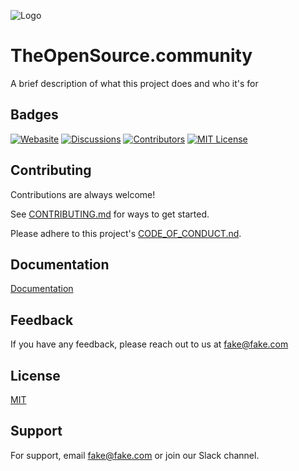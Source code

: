
![Logo](https://dev-to-uploads.s3.amazonaws.com/uploads/articles/th5xamgrr6se0x5ro4g6.png)


# TheOpenSource.community

A brief description of what this project does and who it's for


## Badges

[![Webasite](https://img.shields.io/website?url=http%3A%2F%2Ftheopensource.community%2F
)](https://img.shields.io/website?url=http%3A%2F%2Ftheopensource.community%2F
)
[![Discussions](https://img.shields.io/github/discussions/theopensource-community/website
)](https://img.shields.io/github/discussions/theopensource-community/website)
[![Contributors](https://img.shields.io/github/contributors/theopensource-community/website
)](https://img.shields.io/github/contributors/theopensource-community/website)
[![MIT License](https://img.shields.io/badge/License-MIT-green.svg)](https://choosealicense.com/licenses/mit/)

## Contributing

Contributions are always welcome!

See [CONTRIBUTING.md](CONTRIBUTING.md) for ways to get started.

Please adhere to this project's [CODE_OF_CONDUCT.nd](CODE_OF_CONDUCT.md).


## Documentation

[Documentation](https://linktodocumentation)


## Feedback

If you have any feedback, please reach out to us at fake@fake.com


## License

[MIT](https://choosealicense.com/licenses/mit/)


## Support

For support, email fake@fake.com or join our Slack channel.

